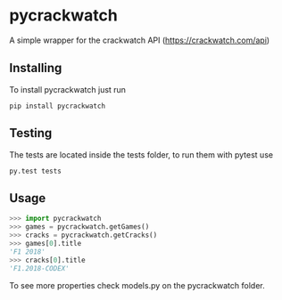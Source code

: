 # pycrackwatch

A simple wrapper for the crackwatch API (https://crackwatch.com/api)


## Installing

To install pycrackwatch just run

```
pip install pycrackwatch
```

## Testing

The tests are located inside the tests folder, to run them with pytest use

```
py.test tests
```

## Usage

```python
>>> import pycrackwatch
>>> games = pycrackwatch.getGames()
>>> cracks = pycrackwatch.getCracks()
>>> games[0].title
'F1 2018'
>>> cracks[0].title
'F1.2018-CODEX'
```

To see more properties check models.py on the pycrackwatch folder.
